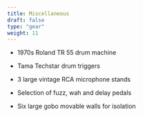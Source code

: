 ```yaml
---
title: Miscellaneous
draft: false
type: "gear"
weight: 11
---
```


- 1970s Roland TR 55 drum machine

- Tama Techstar drum triggers

- 3 large vintage RCA microphone stands

- Selection of fuzz, wah and delay pedals

- Six large gobo movable walls for isolation